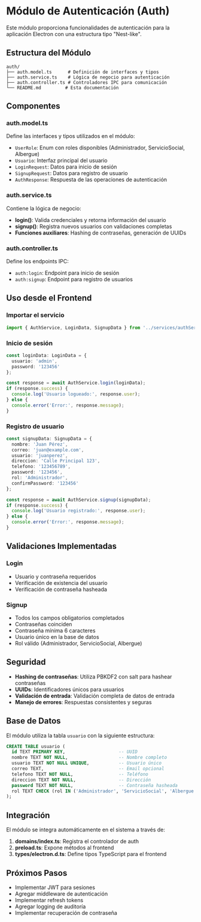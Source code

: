 # Módulo de Autenticación (Auth)

Este módulo proporciona funcionalidades de autenticación para la aplicación Electron con una estructura tipo "Nest-like".

## Estructura del Módulo

```
auth/
├── auth.model.ts      # Definición de interfaces y tipos
├── auth.service.ts    # Lógica de negocio para autenticación
├── auth.controller.ts # Controladores IPC para comunicación
└── README.md         # Esta documentación
```

## Componentes

### auth.model.ts
Define las interfaces y tipos utilizados en el módulo:

- `UserRole`: Enum con roles disponibles (Administrador, ServicioSocial, Albergue)
- `Usuario`: Interfaz principal del usuario
- `LoginRequest`: Datos para inicio de sesión
- `SignupRequest`: Datos para registro de usuario
- `AuthResponse`: Respuesta de las operaciones de autenticación

### auth.service.ts
Contiene la lógica de negocio:

- **login()**: Valida credenciales y retorna información del usuario
- **signup()**: Registra nuevos usuarios con validaciones completas
- **Funciones auxiliares**: Hashing de contraseñas, generación de UUIDs

### auth.controller.ts
Define los endpoints IPC:

- `auth:login`: Endpoint para inicio de sesión
- `auth:signup`: Endpoint para registro de usuarios

## Uso desde el Frontend

### Importar el servicio
```typescript
import { AuthService, LoginData, SignupData } from '../services/authService';
```

### Inicio de sesión
```typescript
const loginData: LoginData = {
  usuario: 'admin',
  password: '123456'
};

const response = await AuthService.login(loginData);
if (response.success) {
  console.log('Usuario logueado:', response.user);
} else {
  console.error('Error:', response.message);
}
```

### Registro de usuario
```typescript
const signupData: SignupData = {
  nombre: 'Juan Pérez',
  correo: 'juan@example.com',
  usuario: 'juanperez',
  direccion: 'Calle Principal 123',
  telefono: '123456789',
  password: '123456',
  rol: 'Administrador',
  confirmPassword: '123456'
};

const response = await AuthService.signup(signupData);
if (response.success) {
  console.log('Usuario registrado:', response.user);
} else {
  console.error('Error:', response.message);
}
```

## Validaciones Implementadas

### Login
- Usuario y contraseña requeridos
- Verificación de existencia del usuario
- Verificación de contraseña hasheada

### Signup
- Todos los campos obligatorios completados
- Contraseñas coinciden
- Contraseña mínima 6 caracteres
- Usuario único en la base de datos
- Rol válido (Administrador, ServicioSocial, Albergue)

## Seguridad

- **Hashing de contraseñas**: Utiliza PBKDF2 con salt para hashear contraseñas
- **UUIDs**: Identificadores únicos para usuarios
- **Validación de entrada**: Validación completa de datos de entrada
- **Manejo de errores**: Respuestas consistentes y seguras

## Base de Datos

El módulo utiliza la tabla `usuario` con la siguiente estructura:

```sql
CREATE TABLE usuario (
  id TEXT PRIMARY KEY,                    -- UUID
  nombre TEXT NOT NULL,                   -- Nombre completo
  usuario TEXT NOT NULL UNIQUE,           -- Usuario único
  correo TEXT,                            -- Email opcional
  telefono TEXT NOT NULL,                 -- Teléfono
  direccion TEXT NOT NULL,                -- Dirección
  password TEXT NOT NULL,                 -- Contraseña hasheada
  rol TEXT CHECK (rol IN ('Administrador', 'ServicioSocial', 'Albergue')) NOT NULL
);
```

## Integración

El módulo se integra automáticamente en el sistema a través de:

1. **domains/index.ts**: Registra el controlador de auth
2. **preload.ts**: Expone métodos al frontend
3. **types/electron.d.ts**: Define tipos TypeScript para el frontend

## Próximos Pasos

- Implementar JWT para sesiones
- Agregar middleware de autenticación
- Implementar refresh tokens
- Agregar logging de auditoría
- Implementar recuperación de contraseña 